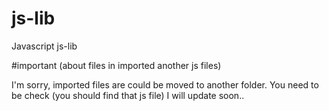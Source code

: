 # js-lib
Javascript js-lib

#important (about files in imported another js files)

I'm sorry, imported files are could be moved to another folder. You need to be check (you should find that js file)
I will update soon..